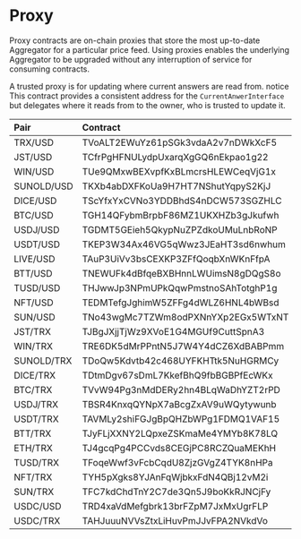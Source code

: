# Proxy

Proxy contracts are on-chain proxies that store the most up-to-date Aggregator for a particular price feed. Using proxies enables the underlying Aggregator to be upgraded without any interruption of service for consuming contracts.

A trusted proxy is for updating where current answers are read from.
notice This contract provides a consistent address for the `CurrentAnwerInterface` but delegates where it reads from to the owner, who is trusted to update it.

|Pair|Contract|
|:--|:--|
|TRX/USD  | TVoALT2EWuYz61pSGk3vdaA2v7nDWkXcF5 |
|JST/USD  | TCfrPgHFNULydpUxarqXgGQ6nEkpao1g22 |
|WIN/USD  | TUe9QMxwBEXvpfKxBLmcrsHLEWCeqVjG1x |
|SUNOLD/USD  | TKXb4abDXFKoUa9H7HT7NShutYqpyS2KjJ |
|DICE/USD | TScYfxYxCVNo3YDDBhdS4nDCW573SGZHLC |
|BTC/USD  | TGH14QFybmBrpbF86MZ1UKXHZb3gJkufwh |
|USDJ/USD | TGDMT5GEieh5QkypNuZPZdkoUMuLnbRoNP |
|USDT/USD | TKEP3W34Ax46VG5qWwz3JEaHT3sd6nwhum |
|LIVE/USD | TAuP3UiVv3bsCEXKP3ZFfQoqbXnWKnFfpA |
|BTT/USD  | TNEWUFk4dBfqeBXBHnnLWUimsN8gDQgS8o |
|TUSD/USD | THJwwJp3NPmUPkQqwPmstnoSAhTotghP1g |
|NFT/USD  | TEDMTefgJghimW5ZFFg4dWLZ6HNL4bWBsd |
|SUN/USD  | TNo43wgMc7TZWm8odPXNnYXp2EGx5WTxNT |
|JST/TRX  | TJBgJXjjTjWz9XVoE1G4MGUf9CuttSpnA3 |
|WIN/TRX  | TRE6DK5dMrPPntN5J7W4Y4dCZ6XdBABPmm |
|SUNOLD/TRX  | TDoQw5Kdvtb42c468UYFKHTtk5NuHGRMCy |
|DICE/TRX | TDtmDgv67sDmL7KkefBhQ9fbBGBPfEcWKx |
|BTC/TRX  | TVvW94Pg3nMdDERy2hn4BLqWaDhYZT2rPD |
|USDJ/TRX | TBSR4KnxqQYNpX7aBcgZxAV9uWQytywunb |
|USDT/TRX | TAVMLy2shiFGJgBpQHZbWPg1FDMQ1VAF15 |
|BTT/TRX  | TJyFLjXXNY2LQpxeZSKmaMe4YMYb8K78LQ |
|ETH/TRX  | TJ4gcqPg4PCCvds8CEGjPC8RCZQuaMEKhH |
|TUSD/TRX | TFoqeWwf3vFcbCqdU8ZjzGVgZ4TYK8nHPa |
|NFT/TRX  | TYH5pXgks8YJAnFqWjbkxFdN4QBj12vM2i |
|SUN/TRX  | TFC7kdChdTnY2C7de3Qn5J9boKkRJNCjFy |
|USDC/USD  | TRD4xaVdMefgbrk13brFZpM7JxMxUgrFLP |
|USDC/TRX  | TAHJuuuNVVsZtxLiHuvPmJJvFPA2NVkdVo |
